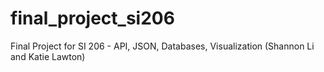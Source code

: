 # final_project_si206
Final Project for SI 206 - API, JSON, Databases, Visualization (Shannon Li and Katie Lawton)
